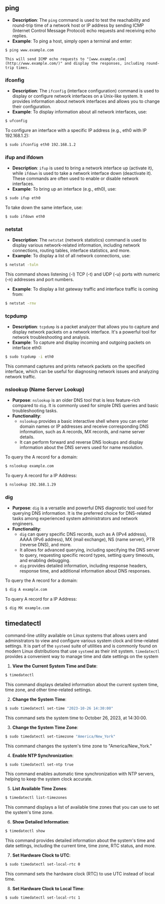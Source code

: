 ## **ping**
    
- **Description**: The `ping` command is used to test the reachability and round-trip time of a network host or IP address by sending ICMP (Internet Control Message Protocol) echo requests and receiving echo replies.
- **Example**: To ping a host, simply open a terminal and enter:
        
```bash
$ ping www.example.com
```
        
	This will send ICMP echo requests to "[www.example.com](http://www.example.com/)" and display the responses, including round-trip times.
### **ifconfig**
    
- **Description**: The `ifconfig` (interface configuration) command is used to display or configure network interfaces on a Unix-like system. It provides information about network interfaces and allows you to change their configuration.
- **Example**: To display information about all network interfaces, use:
        
```bash
$ ufconfig
```
        
To configure an interface with a specific IP address (e.g., eth0 with IP 192.168.1.2):
        
```bash
$ sudo ifconfig eth0 192.168.1.2
```
        
### **ifup** and **ifdown**
    
- **Description**: `ifup` is used to bring a network interface up (activate it), while `ifdown` is used to take a network interface down (deactivate it). These commands are often used to enable or disable network interfaces.
- **Example**: To bring up an interface (e.g., eth0), use:
        
```bash
$ sudo ifup eth0
```
        
To take down the same interface, use:
        
```bash
$ sudo ifdown eth0
```
        
### **netstat**
    
- **Description**: The `netstat` (network statistics) command is used to display various network-related information, including network connections, routing tables, interface statistics, and more.
- **Example**: To display a list of all network connections, use:
        
```bash
$ netstat -tuln
```
        
This command shows listening (-l) TCP (-t) and UDP (-u) ports with numeric (-n) addresses and port numbers.

- **Example**: To display a list gateway traffic and interface traffic is coming from:
        
```bash
$ netstat -rnv
```

### **tcpdump**
    
- **Description**: `tcpdump` is a packet analyzer that allows you to capture and display network packets on a network interface. It's a powerful tool for network troubleshooting and analysis.
- **Example**: To capture and display incoming and outgoing packets on interface eth0:
        
```bash
$ sudo tcpdump -i eth0
```
        
This command captures and prints network packets on the specified interface, which can be useful for diagnosing network issues and analyzing network traffic.

### **nslookup** (Name Server Lookup)

- **Purpose**: `nslookup` is an older DNS tool that is less feature-rich compared to `dig`. It is commonly used for simple DNS queries and basic troubleshooting tasks.
- **Functionality**:
    - `nslookup` provides a basic interactive shell where you can enter domain names or IP addresses and receive corresponding DNS information, such as A records, MX records, and name server details.
    - It can perform forward and reverse DNS lookups and display information about the DNS servers used for name resolution.

To query the A record for a domain:

```bash
$ nslookup example.com
```

To query A record for a IP Address:

```bash
$ nslookup 192.168.1.29
```
### **dig**


- **Purpose**: `dig` is a versatile and powerful DNS diagnostic tool used for querying DNS information. It is the preferred choice for DNS-related tasks among experienced system administrators and network engineers.
- **Functionality**:
    - `dig` can query specific DNS records, such as A (IPv4 address), AAAA (IPv6 address), MX (mail exchange), NS (name server), PTR (reverse DNS), and more.
    - It allows for advanced querying, including specifying the DNS server to query, requesting specific record types, setting query timeouts, and enabling debugging.
    - `dig` provides detailed information, including response headers, response time, and additional information about DNS responses.

To query the A record for a domain:

```bash
$ dig A example.com
```

To query A record for a IP Address:

```bash
$ dig MX example.com
```

## timedatectl

command-line utility available on Linux systems that allows users and administrators to view and configure various system clock and time-related settings. It is part of the `systemd` suite of utilities and is commonly found on modern Linux distributions that use `systemd` as their init system. `timedatectl` provides a convenient way to manage time and date settings on the system

1. **View the Current System Time and Date**:
    
```bash
$ timedatectl
```

    
This command displays detailed information about the current system time, time zone, and other time-related settings.
    
2. **Change the System Time**:
    
```bash
$ sudo timedatectl set-time "2023-10-26 14:30:00"
```

This command sets the system time to October 26, 2023, at 14:30:00.
    
3. **Change the System Time Zone**:
    
```bash
$ sudo timedatectl set-timezone "America/New_York"
```
    
This command changes the system's time zone to "America/New_York."
    
4. **Enable NTP Synchronization**:
    
```bash
$ sudo timedatectl set-ntp true
```

This command enables automatic time synchronization with NTP servers, helping to keep the system clock accurate.
    
5. **List Available Time Zones**:
    
```bash
$ timedatectl list-timezones
```

This command displays a list of available time zones that you can use to set the system's time zone.
    
6. **Show Detailed Information**:
    
```bash
$ timedatectl show
```

This command provides detailed information about the system's time and date settings, including the current time, time zone, RTC status, and more.
    
7. **Set Hardware Clock to UTC**:
    
```bash
$ sudo timedatectl set-local-rtc 0
```

    
This command sets the hardware clock (RTC) to use UTC instead of local time.
    
8. **Set Hardware Clock to Local Time**:
    
```bash
$ sudo timedatectl set-local-rtc 1
```
